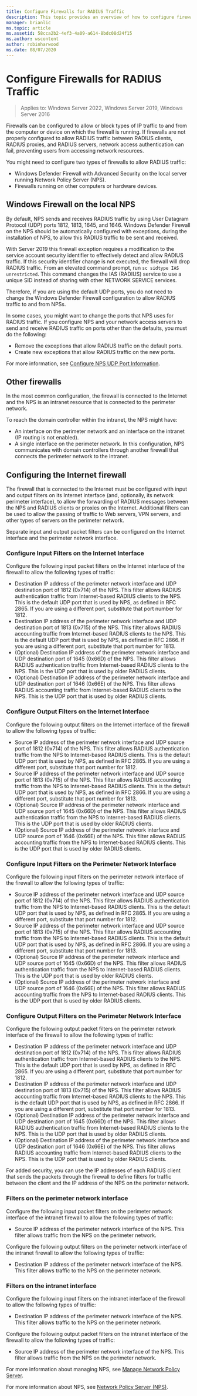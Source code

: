 ```yaml
---
title: Configure Firewalls for RADIUS Traffic
description: This topic provides an overview of how to configure firewalls to allow RADIUS traffic for Network Policy Server in Windows Server 2016.
manager: brianlic
ms.topic: article
ms.assetid: 58cca2b2-4ef3-4a09-a614-8bdc08d24f15
ms.author: wscontent
author: robinharwood
ms.date: 08/07/2020
---
```


# Configure Firewalls for RADIUS Traffic

>Applies to: Windows Server 2022, Windows Server 2019, Windows Server 2016

Firewalls can be configured to allow or block types of IP traffic to and from the computer or device on which the firewall is running. If firewalls are not properly configured to allow RADIUS traffic between RADIUS clients, RADIUS proxies, and RADIUS servers, network access authentication can fail, preventing users from accessing network resources.

You might need to configure two types of firewalls to allow RADIUS traffic:

- Windows Defender Firewall with Advanced Security on the local server running Network Policy Server (NPS).
- Firewalls running on other computers or hardware devices.

## Windows Firewall on the local NPS

By default, NPS sends and receives RADIUS traffic by using User Datagram Protocol \(UDP\) ports 1812, 1813, 1645, and 1646. Windows Defender Firewall on the NPS should be automatically configured with exceptions, during the installation of NPS, to allow this RADIUS traffic to be sent and received.

With Server 2019 this firewall exception requires a modification to the service account security identifier to effectively detect and allow RADIUS traffic. If this security identifier change is not executed, the firewall will drop RADIUS traffic. From an elevated command prompt, run `sc sidtype IAS unrestricted`. This command changes the IAS (RADIUS) service to use a unique SID instead of sharing with other NETWORK SERVICE services.

Therefore, if you are using the default UDP ports, you do not need to change the Windows Defender Firewall configuration to allow RADIUS traffic to and from NPSs.

In some cases, you might want to change the ports that NPS uses for RADIUS traffic. If you configure NPS and your network access servers to send and receive RADIUS traffic on ports other than the defaults, you must do the following:

- Remove the exceptions that allow RADIUS traffic on the default ports.
- Create new exceptions that allow RADIUS traffic on the new ports.

For more information, see [Configure NPS UDP Port Information](nps-udp-ports-configure.md).

## Other firewalls

In the most common configuration, the firewall is connected to the Internet and the NPS is an intranet resource that is connected to the perimeter network.

To reach the domain controller within the intranet, the NPS might have:

- An interface on the perimeter network and an interface on the intranet (IP routing is not enabled).
- A single interface on the perimeter network. In this configuration, NPS communicates with domain controllers through another firewall that connects the perimeter network to the intranet.

## Configuring the Internet firewall

The firewall that is connected to the Internet must be configured with input and output filters on its Internet interface \(and, optionally, its network perimeter interface\), to allow the forwarding of RADIUS messages between the NPS and RADIUS clients or proxies on the Internet. Additional filters can be used to allow the passing of traffic to Web servers, VPN servers, and other types of servers on the perimeter network.

Separate input and output packet filters can be configured on the Internet interface and the perimeter network interface.

### Configure Input Filters on the Internet Interface

Configure the following input packet filters on the Internet interface of the firewall to allow the following types of traffic:

- Destination IP address of the perimeter network interface and UDP destination port of 1812 (0x714) of the NPS.  This filter allows RADIUS authentication traffic from Internet-based RADIUS clients to the NPS. This is the default UDP port that is used by NPS, as defined in RFC 2865. If you are using a different port, substitute that port number for 1812.
- Destination IP address of the perimeter network interface and UDP destination port of 1813 (0x715) of the NPS. This filter allows RADIUS accounting traffic from Internet-based RADIUS clients to the NPS. This is the default UDP port that is used by NPS, as defined in RFC 2866. If you are using a different port, substitute that port number for 1813.
- \(Optional\) Destination IP address of the perimeter network interface and UDP destination port of 1645 \(0x66D\) of the NPS. This filter allows RADIUS authentication traffic from Internet-based RADIUS clients to the NPS. This is the UDP port that is used by older RADIUS clients.
- \(Optional\) Destination IP address of the perimeter network interface and UDP destination port of 1646 \(0x66E\) of the NPS. This filter allows RADIUS accounting traffic from Internet-based RADIUS clients to the NPS. This is the UDP port that is used by older RADIUS clients.

### Configure Output Filters on the Internet Interface

Configure the following output filters on the Internet interface of the firewall to allow the following types of traffic:

- Source IP address of the perimeter network interface and UDP source port of 1812 (0x714) of the NPS. This filter allows RADIUS authentication traffic from the NPS to Internet-based RADIUS clients. This is the default UDP port that is used by NPS, as defined in RFC 2865. If you are using a different port, substitute that port number for 1812.
- Source IP address of the perimeter network interface and UDP source port of 1813 (0x715) of the NPS. This filter allows RADIUS accounting traffic from the NPS to Internet-based RADIUS clients. This is the default UDP port that is used by NPS, as defined in RFC 2866. If you are using a different port, substitute that port number for 1813.
- \(Optional\) Source IP address of the perimeter network interface and UDP source port of 1645 \(0x66D\) of the NPS. This filter allows RADIUS authentication traffic from the NPS to Internet-based RADIUS clients. This is the UDP port that is used by older RADIUS clients.
- \(Optional\) Source IP address of the perimeter network interface and UDP source port of 1646 \(0x66E\) of the NPS. This filter allows RADIUS accounting traffic from the NPS to Internet-based RADIUS clients. This is the UDP port that is used by older RADIUS clients.

### Configure Input Filters on the Perimeter Network Interface

Configure the following input filters on the perimeter network interface of the firewall to allow the following types of traffic:

- Source IP address of the perimeter network interface and UDP source port of 1812 (0x714) of the NPS. This filter allows RADIUS authentication traffic from the NPS to Internet-based RADIUS clients. This is the default UDP port that is used by NPS, as defined in RFC 2865. If you are using a different port, substitute that port number for 1812.
- Source IP address of the perimeter network interface and UDP source port of 1813 (0x715) of the NPS. This filter allows RADIUS accounting traffic from the NPS to Internet-based RADIUS clients. This is the default UDP port that is used by NPS, as defined in RFC 2866. If you are using a different port, substitute that port number for 1813.
- \(Optional\) Source IP address of the perimeter network interface and UDP source port of 1645 \(0x66D\) of the NPS. This filter allows RADIUS authentication traffic from the NPS to Internet-based RADIUS clients. This is the UDP port that is used by older RADIUS clients.
- \(Optional\) Source IP address of the perimeter network interface and UDP source port of 1646 \(0x66E\) of the NPS. This filter allows RADIUS accounting traffic from the NPS to Internet-based RADIUS clients. This is the UDP port that is used by older RADIUS clients.

### Configure Output Filters on the Perimeter Network Interface

Configure the following output packet filters on the perimeter network interface of the firewall to allow the following types of traffic:

- Destination IP address of the perimeter network interface and UDP destination port of 1812 (0x714) of the NPS. This filter allows RADIUS authentication traffic from Internet-based RADIUS clients to the NPS. This is the default UDP port that is used by NPS, as defined in RFC 2865. If you are using a different port, substitute that port number for 1812.
- Destination IP address of the perimeter network interface and UDP destination port of 1813 (0x715) of the NPS. This filter allows RADIUS accounting traffic from Internet-based RADIUS clients to the NPS. This is the default UDP port that is used by NPS, as defined in RFC 2866. If you are using a different port, substitute that port number for 1813.
- \(Optional\) Destination IP address of the perimeter network interface and UDP destination port of 1645 \(0x66D\) of the NPS. This filter allows RADIUS authentication traffic from Internet-based RADIUS clients to the NPS. This is the UDP port that is used by older RADIUS clients.
- \(Optional\) Destination IP address of the perimeter network interface and UDP destination port of 1646 \(0x66E\) of the NPS. This filter allows RADIUS accounting traffic from Internet-based RADIUS clients to the NPS. This is the UDP port that is used by older RADIUS clients.

For added security, you can use the IP addresses of each RADIUS client that sends the packets through the firewall to define filters for traffic between the client and the IP address of the NPS on the perimeter network.

### Filters on the perimeter network interface

Configure the following input packet filters on the perimeter network interface of the intranet firewall to allow the following types of traffic:

- Source IP address of the perimeter network interface of the NPS. This filter allows traffic from the NPS on the perimeter network.

Configure the following output filters on the perimeter network interface of the intranet firewall to allow the following types of traffic:

- Destination IP address of the perimeter network interface of the NPS. This filter allows traffic to the NPS on the perimeter network.

### Filters on the intranet interface

Configure the following input filters on the intranet interface of the firewall to allow the following types of traffic:

- Destination IP address of the perimeter network interface of the NPS. This filter allows traffic to the NPS on the perimeter network.

Configure the following output packet filters on the intranet interface of the firewall to allow the following types of traffic:

- Source IP address of the perimeter network interface of the NPS. This filter allows traffic from the NPS on the perimeter network.


For more information about managing NPS, see [Manage Network Policy Server](nps-manage-top.md).

For more information about NPS, see [Network Policy Server (NPS)](nps-top.md).




